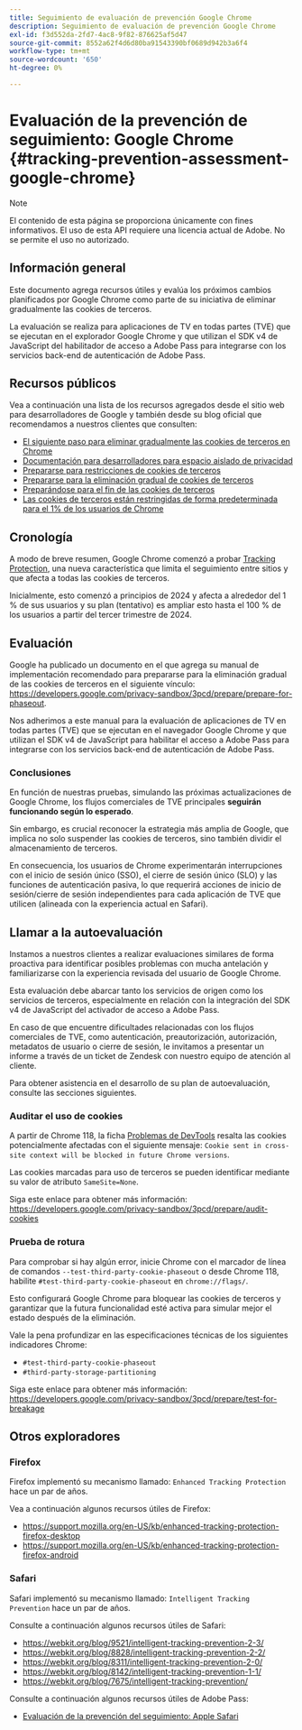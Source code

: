 ```yaml
---
title: Seguimiento de evaluación de prevención Google Chrome
description: Seguimiento de evaluación de prevención Google Chrome
exl-id: f3d552da-2fd7-4ac8-9f82-876625af5d47
source-git-commit: 8552a62f4d6d80ba91543390bf0689d942b3a6f4
workflow-type: tm+mt
source-wordcount: '650'
ht-degree: 0%

---
```


# Evaluación de la prevención de seguimiento: Google Chrome {#tracking-prevention-assessment-google-chrome}

>[!NOTE]
>
>El contenido de esta página se proporciona únicamente con fines informativos. El uso de esta API requiere una licencia actual de Adobe. No se permite el uso no autorizado.

## Información general

Este documento agrega recursos útiles y evalúa los próximos cambios planificados por Google Chrome como parte de su iniciativa de eliminar gradualmente las cookies de terceros.

La evaluación se realiza para aplicaciones de TV en todas partes (TVE) que se ejecutan en el explorador Google Chrome y que utilizan el SDK v4 de JavaScript del habilitador de acceso a Adobe Pass para integrarse con los servicios back-end de autenticación de Adobe Pass.

## Recursos públicos

Vea a continuación una lista de los recursos agregados desde el sitio web para desarrolladores de Google y también desde su blog oficial que recomendamos a nuestros clientes que consulten:

* [El siguiente paso para eliminar gradualmente las cookies de terceros en Chrome](https://blog.google/products/chrome/privacy-sandbox-tracking-protection/)
* [Documentación para desarrolladores para espacio aislado de privacidad](https://developers.google.com/privacy-sandbox)
* [Prepararse para restricciones de cookies de terceros](https://developers.google.com/privacy-sandbox/3pcd)
* [Prepararse para la eliminación gradual de cookies de terceros](https://developers.google.com/privacy-sandbox/3pcd/prepare/prepare-for-phaseout)
* [Preparándose para el fin de las cookies de terceros](https://developers.google.com/privacy-sandbox/blog/cookie-countdown-2023oct)
* [Las cookies de terceros están restringidas de forma predeterminada para el 1% de los usuarios de Chrome](https://developers.google.com/privacy-sandbox/blog/cookie-countdown-2024jan)

## Cronología

A modo de breve resumen, Google Chrome comenzó a probar [Tracking Protection](https://privacysandbox.com/), una nueva característica que limita el seguimiento entre sitios y que afecta a todas las cookies de terceros.

Inicialmente, esto comenzó a principios de 2024 y afecta a alrededor del 1 % de sus usuarios y su plan (tentativo) es ampliar esto hasta el 100 % de los usuarios a partir del tercer trimestre de 2024.

## Evaluación

Google ha publicado un documento en el que agrega su manual de implementación recomendado para prepararse para la eliminación gradual de las cookies de terceros en el siguiente vínculo: https://developers.google.com/privacy-sandbox/3pcd/prepare/prepare-for-phaseout.

Nos adherimos a este manual para la evaluación de aplicaciones de TV en todas partes (TVE) que se ejecutan en el navegador Google Chrome y que utilizan el SDK v4 de JavaScript para habilitar el acceso a Adobe Pass para integrarse con los servicios back-end de autenticación de Adobe Pass.

### Conclusiones

En función de nuestras pruebas, simulando las próximas actualizaciones de Google Chrome, los flujos comerciales de TVE principales **seguirán funcionando según lo esperado**.

Sin embargo, es crucial reconocer la estrategia más amplia de Google, que implica no solo suspender las cookies de terceros, sino también dividir el almacenamiento de terceros.

En consecuencia, los usuarios de Chrome experimentarán interrupciones con el inicio de sesión único (SSO), el cierre de sesión único (SLO) y las funciones de autenticación pasiva, lo que requerirá acciones de inicio de sesión/cierre de sesión independientes para cada aplicación de TVE que utilicen (alineada con la experiencia actual en Safari).

## Llamar a la autoevaluación

Instamos a nuestros clientes a realizar evaluaciones similares de forma proactiva para identificar posibles problemas con mucha antelación y familiarizarse con la experiencia revisada del usuario de Google Chrome.

Esta evaluación debe abarcar tanto los servicios de origen como los servicios de terceros, especialmente en relación con la integración del SDK v4 de JavaScript del activador de acceso a Adobe Pass.

En caso de que encuentre dificultades relacionadas con los flujos comerciales de TVE, como autenticación, preautorización, autorización, metadatos de usuario o cierre de sesión, le invitamos a presentar un informe a través de un ticket de Zendesk con nuestro equipo de atención al cliente.

Para obtener asistencia en el desarrollo de su plan de autoevaluación, consulte las secciones siguientes.

### Auditar el uso de cookies

A partir de Chrome 118, la ficha [Problemas de DevTools](https://developer.chrome.com/docs/devtools/issues/) resalta las cookies potencialmente afectadas con el siguiente mensaje: `Cookie sent in cross-site context will be blocked in future Chrome versions`.

Las cookies marcadas para uso de terceros se pueden identificar mediante su valor de atributo `SameSite=None`.

Siga este enlace para obtener más información: https://developers.google.com/privacy-sandbox/3pcd/prepare/audit-cookies

### Prueba de rotura

Para comprobar si hay algún error, inicie Chrome con el marcador de línea de comandos `--test-third-party-cookie-phaseout` o desde Chrome 118, habilite `#test-third-party-cookie-phaseout` en `chrome://flags/`.

Esto configurará Google Chrome para bloquear las cookies de terceros y garantizar que la futura funcionalidad esté activa para simular mejor el estado después de la eliminación.

Vale la pena profundizar en las especificaciones técnicas de los siguientes indicadores Chrome:

* `#test-third-party-cookie-phaseout`
* `#third-party-storage-partitioning`

Siga este enlace para obtener más información: https://developers.google.com/privacy-sandbox/3pcd/prepare/test-for-breakage

## Otros exploradores

### Firefox

Firefox implementó su mecanismo llamado: `Enhanced Tracking Protection` hace un par de años.

Vea a continuación algunos recursos útiles de Firefox:

* https://support.mozilla.org/en-US/kb/enhanced-tracking-protection-firefox-desktop
* https://support.mozilla.org/en-US/kb/enhanced-tracking-protection-firefox-android

### Safari

Safari implementó su mecanismo llamado: `Intelligent Tracking Prevention` hace un par de años.

Consulte a continuación algunos recursos útiles de Safari:

* https://webkit.org/blog/9521/intelligent-tracking-prevention-2-3/
* https://webkit.org/blog/8828/intelligent-tracking-prevention-2-2/
* https://webkit.org/blog/8311/intelligent-tracking-prevention-2-0/
* https://webkit.org/blog/8142/intelligent-tracking-prevention-1-1/
* https://webkit.org/blog/7675/intelligent-tracking-prevention/

Consulte a continuación algunos recursos útiles de Adobe Pass:

* [Evaluación de la prevención del seguimiento: Apple Safari](tracking-prevention-assessment-apple-safari.md)
